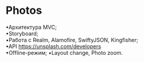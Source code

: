 # Photos

•Архитектура MVC;  
•Storyboard;  
•Работа с Realm, Alamofire, SwiftyJSON, Kingfisher;  
•API https://unsplash.com/developers  
•Offline-режим;
•Layout change, Photo zoom.
